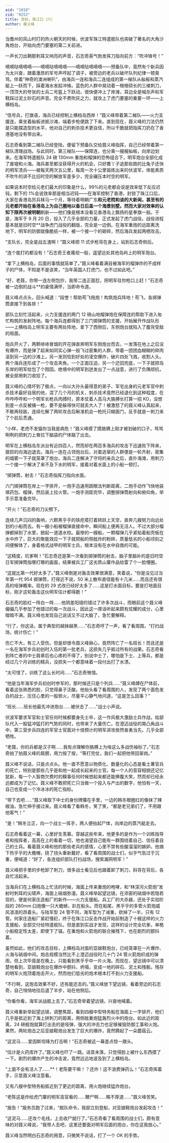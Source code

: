 ```yaml
---
aid: "1010"
zid: "0252"
title: 目标，珠江口（六）
author: 聂义峰
---
```


当儋州的凤山村打的热火朝天的时候，伏波军珠江特遣舰队也突破了著名的大角沙角炮台，开始向虎门要塞的第二关前进。

一声长刀出鞘那刺耳又响亮的声音，石志奇英气勃发挥刀指向前方：“吹冲锋号！”

嘀嘀哒嘀嘀嘀——嘀嘀哒嘀嘀嘀——嘀嘀哒嘀嘀嘀——预备队中，竟然有个新兵因为太兴奋，跟着激昂的军号声哼起了调子，被旁边的老兵以破坏队列纪律一顿臭骂。伴着“神奇的澳洲喇叭”，由海兵一连和海兵二连组成的第一梯队从舢板和蒸汽艇上一跃而下，踩着海水发起冲锋。蓝色的人群中晃动着一根根硕长的三棱刺刀，一顶顶大的夸张的士兵二号盔上下跃动，很快便冲上了岸滩，耳边全是喊杀声和军鞋踩过泥土砂石的声音。完全不费吹灰之力，就攻上了虎门要塞的重要一环——上横档岛。

“信号兵，打旗语，海兵已经控制上横档岛西岸！”聂义峰带着第二梯队——火力支援连，乘坐着舢板进抵沙滩，端着步枪便跳了下来。直到现在，聂义峰的刀法仍然是只能摆造型的水平，他对自己的刺杀技术更自信，所以干脆就把指挥刀扔在了香港基地没有带出来。

石志奇看到第二梯队已经登陆，便留下预备队交给聂义峰指挥，自己已经带着第一梯队清理战场。与此同时，第三梯队——保障连，也分乘一艘艘舢板，向岸边划来。在海军特遣舰队 24 磅 130mm 重炮和榴弹的恐怖组合下，明军炮台全部化成了废墟和火海。海兵甚至都没获得开火的机会，只好撒丫子追那些跑的比兔子还快的明军溃兵——被每天两次五公里，每周一次十公里锻炼出来的伏波军，体能素质不吹牛的讲不比旧时空的解放军差多少，完全碾压本时空的明军。

如果说本时空给元老们最大的印象是什么，99%的元老都会说是效率低下反应迟钝，剩下的 1%会说效率那是相当迟钝——在海军控制了香港，封锁了珠江口后，大家在香港岛厉兵秣马一个月，等待着明朝广东**和元老院和谈的大新闻，甚至有的元老都开始在香港岛上为自己圈地以备日后盖一个海景别墅。然而大家对效率的认知下限再次被明朝**刷新——他们像是根本没看见香港岛上飘扬的星拳旗一般。于是，海军于 9 月 20 日，投入了几乎全部的力量，正式发起了虎门战役。战役进程基本就是旧时空\*\*战争虎门战役的翻版，完全是一边倒。在海军重炮的远距离洗地下，明军的防御就像脆纸一样，被一个接一个的砸碎，然后海兵发起两栖攻击。

“支队长，完全是战五渣啊！”聂义峰把 11 式步枪背在身上，站到石志奇侧后。

“连个能打的都没有！”石志奇王者蔑视一般，遥望远处其他岛屿上的明军炮台。

“拿下上横档岛，后面的事情就简单了。”聂义峰看着满目被海军的榴弹炸的不成样子的尸体，不知是不是该笑，“当年英国人打虎门，也不过如此吧。”

“好，老聂，你带一连左侧包抄，我带二连正面怼，把明军往你枪口上赶！”石志奇被一边倒的战斗\*\*的豪情满怀，当即命令道。

聂义峰点点头，回头喊道：“段誉！帮助苟飞拖炮！构筑炮兵阵地！苟飞，各掷弹筒直接下到各排！”

部队立刻忙活起来，火力支援连的两门 12 磅山地榴弹炮在保障连的帮助下进入匆忙构筑的发射阵地。每个海兵连都得到了三门掷弹筒的支援，开始展开作战队形——上横档岛上明军主要有两处阵地，拿下了西侧后，东侧炮台就陷入了腹背受敌的局面。

炮兵开火了，两颗哧哧冒烟的开花弹直奔明军东侧炮台而去，一发落在地上之后没有爆炸，而是弹了起来如同实心弹一般飞过密集的人群，带着一团团血糊糊的碎肉滚到另一边的沙滩上，另一发则恰到好处的凌空爆炸，破片四处飞溅，收割人头。两个海兵连形成了一个攻击夹角，一个正面压迫，另一个迂回兜底，一下子就把岛东岸的明军给包了个囫囵。绝境中的明军到迸发出了一点战意，进行了负隅顽抗，被全部用刺刀收拾了。

聂义峰的心情坏到了极点，一向以大孙头最得意的弟子、军宅出身的元老军官中刺杀技术最好自居的他，混了几个月的机关，刺杀技术竟然已经退化到这种程度，在咋咋呼呼和一个明军长枪兵肉搏时，原本仗着人高马大胳膊长打算一招 KO，没想到差一点反被捅一枪，要不是躲得快可就丢大人了！被激怒了的聂义峰认真起来，不敢再轻敌，连续化解了两轮攻击后瞅准机会一枪托只糊面门，反手就是一刺刀来了个前后贯通。

“小样，老虎不发猫你当我是病危！”聂义峰摸了摸胳膊上刚才被划破的口子，骂骂咧咧的把刺刀上耷拉下脑袋的尸体踹了出去。

明军在上横档岛东派台有近四百人，然而却在两百多海兵的攻击下迅速败下阵来，狼狈的向海边退去。海兵一连在占领炮台后，对着逃窜的人群便是一轮齐射，密集的烟雾一下子就笼罩了炮台。海兵二连解决了守将的亲兵之后，直扑海滩，用刺刀一个接一个解决了来不及下水的明军，接着对着水面上的小船一顿打。

“掷弹筒，射击！”石志奇指挥刀指向水面。

六门掷弹筒在岸上一字排开，一炮手迅速用跳眼法判断距离，二炮手动作飞快地装填药包、榴弹，然后装上拉火管。一炮手测距完毕，调整掷弹筒射向和俯仰角，举手示意准备完毕。

“开火！”石志奇的刀尖劈下。

连续几声沉闷的轰响，六颗黑乎乎的铁疙瘩打着转跃上天空，直奔几艘努力向远处划的小船而去。有一艘小船被榴弹直接命中，瞬间船上便再无活人。不过大部分榴弹都掉到了水里，掀起一道道水柱。最惨的一艘船，一颗榴弹几乎紧贴着船壳板在水中炸了，巨大的聚能效应一下子就把船的侧舷炸的粉碎，质量低劣的小船顷刻之间便解体了，身着格式战甲的明军士兵，根本没有在水中自救的可能。

“这精度，坑爹啊！”石志奇还是第一次看到掷弹筒的射击，脑子里脑补的是旧时空日军掷弹筒指哪打哪的画面，结果被兵工厂这劣质山寨作品给雷了个一脸懵圈。

“这就比第一代好太多了。”聂义峰倒是对轰击效果很满意，笑着说，“你是没见过当年第一代 954 掷弹筒，打得近不说，50 米上散布直径能有十几米……而且还有很高的哑弹概率。现在的 29 式改已经好太多了……这是打水面目标，要是打地面目标，刚才这轮轰击这伙明军估计都得跪！”

石志奇的脸红一阵白一阵……他阴差阳错的错过了许多次战斗，而眼前这个聂义峰偏偏几乎参加了他错过的每一次战斗，因此这一席话听起来颇有炫耀的成分，心里暗暗不满。聂义峰也发现自己说话又不过大脑了，急忙要解释。

“行了，你这话，属于典型的越抹越黑……”石志奇哼了一声，看了看周围，“打扫战场，统计伤亡！”

伤亡不大，有三人受伤，但是却很令聂义峰揪心，竟然阵亡了一名班长！而且还是一名在海军步兵初创时入伍的第一批老兵，这损失几乎抵过所有的战果。石志奇看到阵亡者的中士肩章后也心疼的不得了，别说中士了，哪怕是下士、上等兵，都是经过几个月训练的精兵，没损失一个都意味着一段付出打了水漂。

“太可惜了，训练了这么长时间……”石志奇惋惜。

“他是当年海军步兵初创时参军的，那时候还只是个列兵……”聂义峰蹲在尸体前，看着这张熟悉的脸，只觉得鼻子泛酸。他抬头看了看周围的人，发现了两个面色发白的战士，压住心里的一股邪火，尽量平心静气地问道，“这是怎么回事？”

“班长……班长他最先冲进炮台……被伏击了……”战士小声说。

伏波军要求军官和士官任何时候都要身先士卒，这一作风极大激励士兵作战，给部队代入一股猛冲猛打的气势的同时，也带来了大量伤亡。在澄迈战役的南凸角战斗中，第三营步兵四连的军官士官面对十倍预计的明军进攻依然奋勇当先，几乎全部牺牲。

“老聂，你的兵都是汉子啊……我有点理解你胳膊上为啥这么多战伤袖标了。”石志奇拍了拍聂义峰的肩膀，用力按了按，“等打完仗，我们一起把他带回翠岗。”

聂义峰不说话，只是点点头。他一直不愿意以物质化、数量化的心态是看土著官兵的死亡，特别是那些几乎是和他一起成长起来的士官。每一个人的音容相貌还记忆犹新，每一个人智商欠费时的糗事任何时候想起来都还能捧腹大笑，然而却已经永远都成为了记忆。聂义峰不敢把死亡只当做一个投入与产出的数字，他怕有一天，自己也变成一个冷冰冰的死亡指标。

“带下去吧……”聂义峰取下中士的身份牌攥在手里，一边的韩冬眼圈红的像抹了辣椒油，急忙伸手接过来。聂义峰看了看韩冬，笑了笑，“都是老兄弟们了，不用跟他客气！”

“是！”韩冬立正，向一个战士一挥手，两人便抬起尸体，向岸边的蒸汽艇走去。

石志奇看着这一幕，心里好生羡慕。穿越这些年来，他更多的是作为一个训练指导者和指挥者，高高在上的看着一切，他也渴望自己能有一群围绕着自己、信任着自己的士兵。看着聂义峰和他的那些老兵的感情，心里不禁有些酸溜溜的嫉妒。他摘下热乎乎的大檐帽，挠了挠头重新戴好，看了看周围的战士们，似乎气氛过于沉重，便喊道：“好了，各连组织部队打扫战场，搜索漏网明军！”

聂义峰把手里的步枪卸了刺刀，很多战士看见后也跟着卸了刺刀，斜背在背后，各自忙活起来。

当海兵们在上横档岛上忙活的时候，海面上传来重炮的咆哮，和“林深河火箭炮”发射时刺耳的尖啸声，海面上硝烟弥漫。聂义峰举起望远镜，在浓密的硝烟中若隐若现的，便是何家庄造船厂的新作——火力支援船。兵工厂的大杀器，还处于实验阶段的 280mm 臼炮像一只大蟾蜍，趴在船头。而在船尾，黑乎乎的多管火箭炮威风凛凛的昂着头。与陆军型 24 管不同，海军型为了减重，砍掉了一半，只有 12 管。何家庄造船厂紧赶慢赶，终于在珠江口反击作战开始前制造了十艘这样的火力支援船，全部交付给特遣舰队。但是直到实战才发现，这样的设计完全坑爹。单桅小船稳定性太差，即使下了锚，在重炮和火箭炮的联合摧残下，也在剧烈的颤抖着。

虽然如此，他们的攻击目标，上横档岛对面的亚娘鞋炮台，已经笼罩在一片爆炸、火海与硝烟中间。炮击规模当然比不上澄迈战役时几十门 24 管火箭炮织成的弹雨，但上次毕竟是在晚上，只能看到黑乎乎中一片火海。而现在，望远镜中可以清楚地看到，亚娘鞋炮台在爆炸中颤抖、坍塌，变成一地的碎石、泥土和残骸。残存的明军火炮顶着炮击开火，然而他们低劣的炮术根本打不到火力支援船。

“不行啊，这炮击效果不好，还有能还击的。”聂义峰放下望远镜，看着旁边的石志奇，自己悄悄地往后退了半步，站在他侧后。

“你看你看，海军派战舰上去了。”石志奇举着望远镜，兴奋地喊着。

聂义峰重新举起望远镜，调整焦距，看到四艘中型特务船在海面上一字排开，他们几乎是抵近到了海上拼刺刀的距离，用侧舷重炮猛轰烈火中的炮台。如此近的距离，24 磅舰炮就算打出去的是哑弹，强大的冲击力也足够摧毁防御工事和火炮。果然，两轮炮击之后亚娘鞋炮台发生了巨大的爆炸，竟然腾起了一朵蘑菇云。

“这泥马……爱因斯坦降为打击啊！”石志奇被这一幕差点惊一跟头。

“估计是火药库炸了。”聂义峰也吓了一跳。话音未落，只觉得脸上被什么东西摸了一下。剧烈的爆炸产生的冲击波，竟然远远地波及到了上横档岛。

“上面不会有活人了……\*\*！老陈要干嘛！？还炸！这不浪费弹药么！”石志奇挥着手，示意聂义峰注意看。

又有八艘中型特务船抵近到了更近的距离，用火炮继续猛炸炮台。

“老陈这是炸给虎门寨的明军高官看的……鞭尸啊……略不厚道……”聂义峰苦笑。

“报告！”报务员跑了过来，“舰队命令，我部立刻登船，对亚娘鞋炮台发起攻击！”

“这泥马……还攻个毛线，上去收尸就行了。”石志奇看了看周围的战士们，颇有意味的对聂义峰说，“我带人去吧，这里还要面对明军后面的炮台，你在这我放心。”

聂义峰当然明白石志奇的用意，只微笑不说话，打了一个 OK 的手势。
